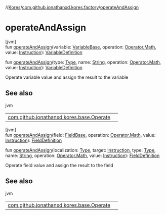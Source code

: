 //[Kores](../../index.md)/[com.github.jonathanxd.kores.factory](index.md)/[operateAndAssign](operate-and-assign.md)

# operateAndAssign

[jvm]\
fun [operateAndAssign](operate-and-assign.md)(variable: [VariableBase](../com.github.jonathanxd.kores.base/-variable-base/index.md), operation: [Operator.Math](../com.github.jonathanxd.kores.operator/-operator/-math/index.md), value: [Instruction](../com.github.jonathanxd.kores/-instruction/index.md)): [VariableDefinition](../com.github.jonathanxd.kores.base/-variable-definition/index.md)

fun [operateAndAssign](operate-and-assign.md)(type: [Type](https://docs.oracle.com/javase/8/docs/api/java/lang/reflect/Type.html), name: [String](https://kotlinlang.org/api/latest/jvm/stdlib/kotlin/-string/index.html), operation: [Operator.Math](../com.github.jonathanxd.kores.operator/-operator/-math/index.md), value: [Instruction](../com.github.jonathanxd.kores/-instruction/index.md)): [VariableDefinition](../com.github.jonathanxd.kores.base/-variable-definition/index.md)

Operate variable value and assign the result to the variable

## See also

jvm

| | |
|---|---|
| [com.github.jonathanxd.kores.base.Operate](../com.github.jonathanxd.kores.base/-operate/index.md) |  |

[jvm]\
fun [operateAndAssign](operate-and-assign.md)(field: [FieldBase](../com.github.jonathanxd.kores.base/-field-base/index.md), operation: [Operator.Math](../com.github.jonathanxd.kores.operator/-operator/-math/index.md), value: [Instruction](../com.github.jonathanxd.kores/-instruction/index.md)): [FieldDefinition](../com.github.jonathanxd.kores.base/-field-definition/index.md)

fun [operateAndAssign](operate-and-assign.md)(localization: [Type](https://docs.oracle.com/javase/8/docs/api/java/lang/reflect/Type.html), target: [Instruction](../com.github.jonathanxd.kores/-instruction/index.md), type: [Type](https://docs.oracle.com/javase/8/docs/api/java/lang/reflect/Type.html), name: [String](https://kotlinlang.org/api/latest/jvm/stdlib/kotlin/-string/index.html), operation: [Operator.Math](../com.github.jonathanxd.kores.operator/-operator/-math/index.md), value: [Instruction](../com.github.jonathanxd.kores/-instruction/index.md)): [FieldDefinition](../com.github.jonathanxd.kores.base/-field-definition/index.md)

Operate field value and assign the result to the field

## See also

jvm

| | |
|---|---|
| [com.github.jonathanxd.kores.base.Operate](../com.github.jonathanxd.kores.base/-operate/index.md) |  |
